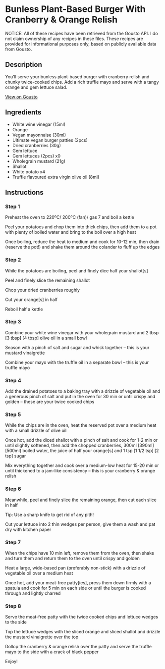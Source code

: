 # Bunless Plant-Based Burger With Cranberry & Orange Relish

NOTICE: All of these recipes have been retrieved from the Gousto API. I do not claim ownership of any recipes in these files. These recipes are provided for informational purposes only, based on publicly available data from Gousto.

## Description

You’ll serve your bunless plant-based burger with cranberry relish and chunky twice-cooked chips. Add a rich truffle mayo and serve with a tangy orange and gem lettuce salad. 

[View on Gousto](https://www.gousto.co.uk/recipes/cookbook/queens-jubilee-plant-based-burger-with-cranberry-relish)

## Ingredients

- White wine vinegar (15ml)
- Orange
- Vegan mayonnaise (30ml)
- Ultimate vegan burger patties (2pcs)
- Dried cranberries (30g)
- Gem lettuce
- Gem lettuces (2pcs) x0
- Wholegrain mustard (21g)
- Shallot
- White potato x4
- Truffle flavoured extra virgin olive oil (8ml)

## Instructions


### Step 1

Preheat the oven to 220ºC/ 200ºC (fan)/ gas 7 and boil a kettle

Peel your potatoes and chop them into thick chips, then add them to a pot with plenty of boiled water and bring to the boil over a high heat

Once boiling, reduce the heat to medium and cook for 10-12 min, then drain (reserve the pot!) and shake them around the colander to fluff up the edges


### Step 2

While the potatoes are boiling, peel and finely dice half your shallot[s]

Peel and finely slice the remaining shallot

Chop your dried cranberries roughly

Cut your orange[s] in half

Reboil half a kettle


### Step 3

Combine your white wine vinegar with your wholegrain mustard and 2 tbsp<span class="text-purple"> [3 tbsp]<span class="text-danger"> </span>[4 tbsp]</span> olive oil in a small bowl

Season with a pinch of salt and sugar and whisk together – this is your mustard vinaigrette

Combine your mayo with the truffle oil in a separate bowl – this is your truffle mayo


### Step 4

Add the drained potatoes to a baking tray with a drizzle of vegetable oil and a generous pinch of salt and put in the oven for 30 min or until crispy and golden – these are your twice cooked chips


### Step 5

While the chips are in the oven, heat the reserved pot over a medium heat with a small drizzle of olive oil

Once hot, add the diced shallot with a pinch of salt and cook for 1-2 min or until slightly softened, then add the chopped cranberries, 300ml<span class="text-purple"> [390ml] </span><span class="text-danger">[500ml] </span>boiled water, the juice of half your orange[s] and 1 tsp <span class="text-purple">[1 1/2 tsp]</span> <span class="text-danger">[2 tsp]</span> sugar

Mix everything together and cook over a medium-low heat for 15-20 min or until thickened to a jam-like consistency – this is your cranberry & orange relish


### Step 6

Meanwhile, peel and finely slice the remaining orange, then cut each slice in half

Tip: Use a sharp knife to get rid of any pith!

Cut your lettuce into 2 thin wedges per person, give them a wash and pat dry with kitchen paper


### Step 7

When the chips have 10 min left, remove them from the oven, then shake and turn them and return them to the oven until crispy and golden

Heat a large, wide-based pan (preferably non-stick) with a drizzle of vegetable oil over a medium heat

Once hot, add your meat-free patty[ies], press them down firmly with a spatula and cook for 5 min on each side or until the burger is cooked through and lightly charred

### Step 8

Serve the meat-free patty with the twice cooked chips and lettuce wedges to the side

Top the lettuce wedges with the sliced orange and sliced shallot and drizzle the mustard vinaigrette over the top

Dollop the cranberry & orange relish over the patty and serve the truffle mayo to the side with a crack of black pepper

Enjoy!

